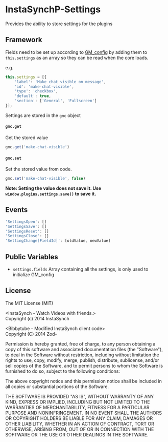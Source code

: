 InstaSynchP-Settings
====================

Provides the ability to store settings for the plugins

Framework
------
Fields need to be set up according to [GM_config](https://github.com/sizzlemctwizzle/GM_config/wiki) by adding them to `this.settings` as an array so they can be read when the core loads.

e.g.

```javascript
this.settings = [{
    'label': 'Make chat visible on message',
    'id': 'make-chat-visible',
    'type': 'checkbox',
    'default': true,
    'section': ['General', 'Fullscreen']
}];
```

Settings are stored in the `gmc` object

#### `gmc.get`
Get the stored value
```javascript
gmc.get('make-chat-visible')
```
#### `gmc.set`
Set the stored value from code.


```javascript
gmc.set('make-chat-visible', false)
```
<b>Note: Setting the value does not save it. Use `window.plugins.settings.save()` to save it.</b>

Events
------
```javascript
'SettingsOpen': []
'SettingsSave': []
'SettingsReset': []
'SettingsClose': []
'SettingChange[FieldId]': [oldValue, newValue]
```

Public Variables
---------
* `settings.fields` Array containing all the settings, is only used to initialize GM_config

License
-----------
The MIT License (MIT)<br>

&lt;InstaSynch - Watch Videos with friends.&gt;<br>
Copyright (c) 2014 InstaSynch

&lt;Bibbytube - Modified InstaSynch client code&gt;<br>
Copyright (C) 2014  Zod-

Permission is hereby granted, free of charge, to any person obtaining a copy
of this software and associated documentation files (the "Software"), to deal
in the Software without restriction, including without limitation the rights
to use, copy, modify, merge, publish, distribute, sublicense, and/or sell
copies of the Software, and to permit persons to whom the Software is
furnished to do so, subject to the following conditions:

The above copyright notice and this permission notice shall be included in all
copies or substantial portions of the Software.

THE SOFTWARE IS PROVIDED "AS IS", WITHOUT WARRANTY OF ANY KIND, EXPRESS OR
IMPLIED, INCLUDING BUT NOT LIMITED TO THE WARRANTIES OF MERCHANTABILITY,
FITNESS FOR A PARTICULAR PURPOSE AND NONINFRINGEMENT. IN NO EVENT SHALL THE
AUTHORS OR COPYRIGHT HOLDERS BE LIABLE FOR ANY CLAIM, DAMAGES OR OTHER
LIABILITY, WHETHER IN AN ACTION OF CONTRACT, TORT OR OTHERWISE, ARISING FROM,
OUT OF OR IN CONNECTION WITH THE SOFTWARE OR THE USE OR OTHER DEALINGS IN THE
SOFTWARE.
